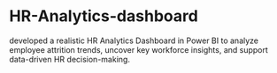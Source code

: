 # HR-Analytics-dashboard
developed a realistic HR Analytics Dashboard in Power BI to analyze employee attrition trends, uncover key workforce insights, and support data-driven HR decision-making.
